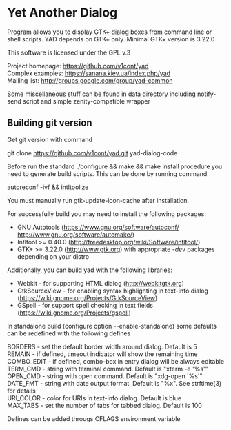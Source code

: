 Yet Another Dialog
====================

Program allows you to display GTK+ dialog boxes from command line or 
shell scripts. YAD depends on GTK+ only. Minimal GTK+ version is 3.22.0

This software is licensed under the GPL v.3

Project homepage: https://github.com/v1cont/yad  
Complex examples: https://sanana.kiev.ua/index.php/yad  
Mailing list: http://groups.google.com/group/yad-common  

Some miscellaneous stuff can be found in data directory including notify-send script
and simple zenity-compatible wrapper 

Building git version
----------------------

Get git version with command

git clone https://github.com/v1cont/yad.git yad-dialog-code

Before run the standard ./configure && make && make install procedure
you need to generate build scripts. This can be done by running command

autoreconf -ivf && intltoolize

You must manually run gtk-update-icon-cache after installation.

For successfully build you may need to install the following packages:
* GNU Autotools (https://www.gnu.org/software/autoconf/ http://www.gnu.org/software/automake/)
* Intltool >= 0.40.0 (http://freedesktop.org/wiki/Software/intltool/)
* GTK+ >= 3.22.0 (http://www.gtk.org)
with appropriate *-dev* packages depending on your distro

Additionally, you can build yad with the following libraries:
* Webkit - for supporting HTML dialog (http://webkitgtk.org)
* GtkSourceView - for enabling syntax highlighting in text-info dialog (https://wiki.gnome.org/Projects/GtkSourceView)
* GSpell - for support spell checking in text fields (https://wiki.gnome.org/Projects/gspell)

In standalone build (configure option --enable-standalone) some defaults can be redefined with the following defines

BORDERS - set the default border width around dialog. Default is 5  
REMAIN - if defined, timeout indicator will show the remaining time  
COMBO_EDIT - if defined, combo-box in entry dialog will be always editable  
TERM_CMD - string with terminal command. Default is "xterm -e '%s'"  
OPEN_CMD - string with open command. Default is "xdg-open '%s'"  
DATE_FMT - string with date output format. Default is "%x". See strftime(3) for details  
URI_COLOR - color for URIs in text-info dialog. Default is blue  
MAX_TABS - set the number of tabs for tabbed dialog. Default is 100

Defines can be added througs CFLAGS environment variable
